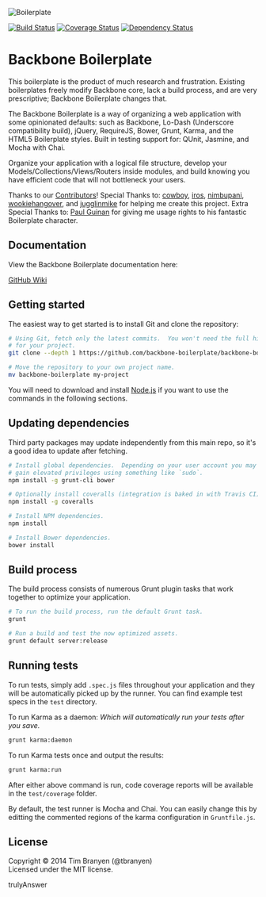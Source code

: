 
![Boilerplate](https://github.com/backbone-boilerplate/backbone-boilerplate/raw/assets/header.png)

[![Build Status](https://travis-ci.org/backbone-boilerplate/backbone-boilerplate.png?branch=master)](https://travis-ci.org/backbone-boilerplate/backbone-boilerplate) [![Coverage Status](https://coveralls.io/repos/backbone-boilerplate/backbone-boilerplate/badge.png)](https://coveralls.io/r/backbone-boilerplate/backbone-boilerplate) [![Dependency Status](https://gemnasium.com/backbone-boilerplate/backbone-boilerplate.png)](https://gemnasium.com/backbone-boilerplate/backbone-boilerplate)

Backbone Boilerplate
====================

This boilerplate is the product of much research and frustration.  Existing
boilerplates freely modify Backbone core, lack a build process, and are very
prescriptive; Backbone Boilerplate changes that.

The Backbone Boilerplate is a way of organizing a web application with some
opinionated defaults: such as Backbone, Lo-Dash (Underscore compatibility
build), jQuery, RequireJS, Bower, Grunt, Karma, and the HTML5 Boilerplate
styles.  Built in testing support for: QUnit, Jasmine, and Mocha with Chai.

Organize your application with a logical file structure, develop your
Models/Collections/Views/Routers inside modules, and build knowing you have
efficient code that will not bottleneck your users.

Thanks to our
[Contributors](https://github.com/backbone-boilerplate/backbone-boilerplate/contributors)!  Special Thanks to: [cowboy](http://github.com/cowboy),
[iros](http://github.com/iros), [nimbupani](http://github.com/nimbupani),
[wookiehangover](http://github.com/wookiehangover), and
[jugglinmike](http://github.com/jugglinmike) for helping me create this project.  Extra Special Thanks to: [Paul Guinan](http://bigredhair.com/work/paul.html)
for giving me usage rights to his fantastic Boilerplate character.

## Documentation ##

View the Backbone Boilerplate documentation here:

[GitHub Wiki](https://github.com/backbone-boilerplate/backbone-boilerplate/wiki)

## Getting started ##

The easiest way to get started is to install Git and clone the repository:

``` bash
# Using Git, fetch only the latest commits.  You won't need the full history
# for your project.
git clone --depth 1 https://github.com/backbone-boilerplate/backbone-boilerplate

# Move the repository to your own project name.
mv backbone-boilerplate my-project
```

You will need to download and install [Node.js](http://nodejs.org/) if you want
to use the commands in the following sections.

## Updating dependencies ##

Third party packages may update independently from this main repo, so it's a
good idea to update after fetching.

``` bash
# Install global dependencies.  Depending on your user account you may need to
# gain elevated privileges using something like `sudo`.
npm install -g grunt-cli bower

# Optionally install coveralls (integration is baked in with Travis CI).
npm install -g coveralls

# Install NPM dependencies.
npm install

# Install Bower dependencies.
bower install
```

## Build process ##

The build process consists of numerous Grunt plugin tasks that work together
to optimize your application.

``` bash
# To run the build process, run the default Grunt task.
grunt

# Run a build and test the now optimized assets.
grunt default server:release
```

## Running tests ##

To run tests, simply add `.spec.js` files throughout your application and they
will be automatically picked up by the runner.  You can find example test specs
in the `test` directory.

To run Karma as a daemon:
*Which will automatically run your tests after you save.*

``` bash
grunt karma:daemon
```

To run Karma tests once and output the results:

``` bash
grunt karma:run
```

After either above command is run, code coverage reports will be available in
the `test/coverage` folder.

By default, the test runner is Mocha and Chai.  You can easily change this by
editting the commented regions of the karma configuration in `Gruntfile.js`.

## License ##
Copyright © 2014 Tim Branyen (@tbranyen)  
Licensed under the MIT license.

trulyAnswer